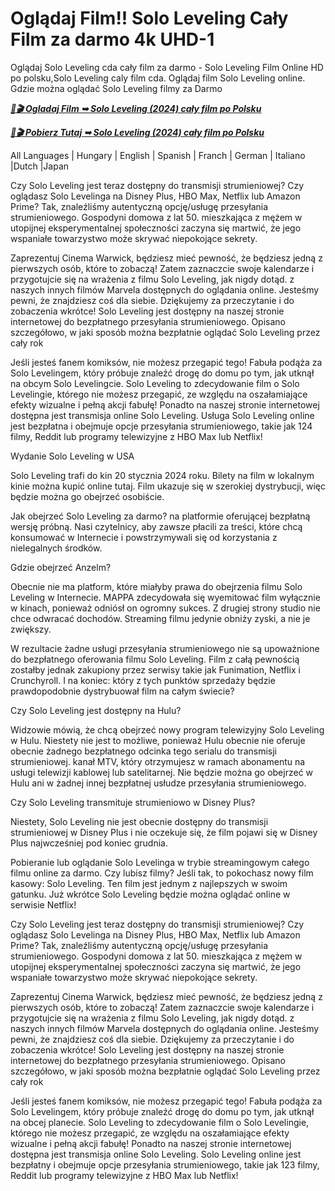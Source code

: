 # Oglądaj Film!! Solo Leveling Cały Film za darmo 4k UHD-1


Oglądaj Solo Leveling cda cały film za darmo - Solo Leveling Film Online HD po polsku,Solo Leveling caly film cda. Oglądaj film Solo Leveling online. Gdzie można oglądać Solo Leveling filmy za Darmo

<p><b><I><a href="http://r-movies.com/pl/movie/1357633/solo-leveling-reawakening-gitubdispl">📀🎬 Ogladaj Film ➥ Solo Leveling (2024) cały film po Polsku</a></I></b></p>

<p><b><I><a href="http://r-movies.com/pl/movie/1357633/solo-leveling-reawakening-gitubdispl">📀🎬 Pobierz Tutaj ➥ Solo Leveling (2024) cały film po Polsku</a></I></b></p>

All Languages | Hungary | English | Spanish | Franch | German | Italiano |Dutch |Japan

Czy Solo Leveling jest teraz dostępny do transmisji strumieniowej? Czy oglądasz Solo Levelinga na Disney Plus, HBO Max, Netflix lub Amazon Prime? Tak, znaleźliśmy autentyczną opcję/usługę przesyłania strumieniowego. Gospodyni domowa z lat 50. mieszkająca z mężem w utopijnej eksperymentalnej społeczności zaczyna się martwić, że jego wspaniałe towarzystwo może skrywać niepokojące sekrety.

Zaprezentuj Cinema Warwick, będziesz mieć pewność, że będziesz jedną z pierwszych osób, które to zobaczą! Zatem zaznaczcie swoje kalendarze i przygotujcie się na wrażenia z filmu Solo Leveling, jak nigdy dotąd. z naszych innych filmów Marvela dostępnych do oglądania online. Jesteśmy pewni, że znajdziesz coś dla siebie. Dziękujemy za przeczytanie i do zobaczenia wkrótce! Solo Leveling jest dostępny na naszej stronie internetowej do bezpłatnego przesyłania strumieniowego. Opisano szczegółowo, w jaki sposób można bezpłatnie oglądać Solo Leveling przez cały rok

Jeśli jesteś fanem komiksów, nie możesz przegapić tego! Fabuła podąża za Solo Levelingem, który próbuje znaleźć drogę do domu po tym, jak utknął na obcym Solo Levelingcie. Solo Leveling to zdecydowanie film o Solo Levelingie, którego nie możesz przegapić, ze względu na oszałamiające efekty wizualne i pełną akcji fabułę! Ponadto na naszej stronie internetowej dostępna jest transmisja online Solo Leveling. Usługa Solo Leveling online jest bezpłatna i obejmuje opcje przesyłania strumieniowego, takie jak 124 filmy, Reddit lub programy telewizyjne z HBO Max lub Netflix!

Wydanie Solo Leveling w USA

Solo Leveling trafi do kin 20 stycznia 2024 roku. Bilety na film w lokalnym kinie można kupić online tutaj. Film ukazuje się w szerokiej dystrybucji, więc będzie można go obejrzeć osobiście.

Jak obejrzeć Solo Leveling za darmo? na platformie oferującej bezpłatną wersję próbną. Nasi czytelnicy, aby zawsze płacili za treści, które chcą konsumować w Internecie i powstrzymywali się od korzystania z nielegalnych środków.

Gdzie obejrzeć Anzelm?

Obecnie nie ma platform, które miałyby prawa do obejrzenia filmu Solo Leveling w Internecie. MAPPA zdecydowała się wyemitować film wyłącznie w kinach, ponieważ odniósł on ogromny sukces. Z drugiej strony studio nie chce odwracać dochodów. Streaming filmu jedynie obniży zyski, a nie je zwiększy.

W rezultacie żadne usługi przesyłania strumieniowego nie są upoważnione do bezpłatnego oferowania filmu Solo Leveling. Film z całą pewnością zostałby jednak zakupiony przez serwisy takie jak Funimation, Netflix i Crunchyroll. I na koniec: który z tych punktów sprzedaży będzie prawdopodobnie dystrybuował film na całym świecie?

Czy Solo Leveling jest dostępny na Hulu?

Widzowie mówią, że chcą obejrzeć nowy program telewizyjny Solo Leveling w Hulu. Niestety nie jest to możliwe, ponieważ Hulu obecnie nie oferuje obecnie żadnego bezpłatnego odcinka tego serialu do transmisji strumieniowej. kanał MTV, który otrzymujesz w ramach abonamentu na usługi telewizji kablowej lub satelitarnej. Nie będzie można go obejrzeć w Hulu ani w żadnej innej bezpłatnej usłudze przesyłania strumieniowego.

Czy Solo Leveling transmituje strumieniowo w Disney Plus?

Niestety, Solo Leveling nie jest obecnie dostępny do transmisji strumieniowej w Disney Plus i nie oczekuje się, że film pojawi się w Disney Plus najwcześniej pod koniec grudnia.

Pobieranie lub oglądanie Solo Levelinga w trybie streamingowym całego filmu online za darmo. Czy lubisz filmy? Jeśli tak, to pokochasz nowy film kasowy: Solo Leveling. Ten film jest jednym z najlepszych w swoim gatunku. Już wkrótce Solo Leveling będzie można oglądać online w serwisie Netflix!

Czy Solo Leveling jest teraz dostępny do transmisji strumieniowej? Czy oglądasz Solo Levelinga na Disney Plus, HBO Max, Netflix lub Amazon Prime? Tak, znaleźliśmy autentyczną opcję/usługę przesyłania strumieniowego. Gospodyni domowa z lat 50. mieszkająca z mężem w utopijnej eksperymentalnej społeczności zaczyna się martwić, że jego wspaniałe towarzystwo może skrywać niepokojące sekrety.

Zaprezentuj Cinema Warwick, będziesz mieć pewność, że będziesz jedną z pierwszych osób, które to zobaczą! Zatem zaznaczcie swoje kalendarze i przygotujcie się na wrażenia z filmu Solo Leveling, jak nigdy dotąd. z naszych innych filmów Marvela dostępnych do oglądania online. Jesteśmy pewni, że znajdziesz coś dla siebie. Dziękujemy za przeczytanie i do zobaczenia wkrótce! Solo Leveling jest dostępny na naszej stronie internetowej do bezpłatnego przesyłania strumieniowego. Opisano szczegółowo, w jaki sposób można bezpłatnie oglądać Solo Leveling przez cały rok

Jeśli jesteś fanem komiksów, nie możesz przegapić tego! Fabuła podąża za Solo Levelingem, który próbuje znaleźć drogę do domu po tym, jak utknął na obcej planecie. Solo Leveling to zdecydowanie film o Solo Levelingie, którego nie możesz przegapić, ze względu na oszałamiające efekty wizualne i pełną akcji fabułę! Ponadto na naszej stronie internetowej dostępna jest transmisja online Solo Leveling. Solo Leveling online jest bezpłatny i obejmuje opcje przesyłania strumieniowego, takie jak 123 filmy, Reddit lub programy telewizyjne z HBO Max lub Netflix!
